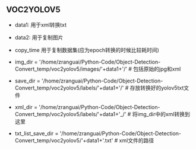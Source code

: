 ## VOC2YOLOV5

+ data1: 用于xml转换txt
+ data2: 用于复制图片
+ copy_time 用于复制数据集(应为epoch转换的时候比较耗时间)


+ img_dir = '/home/zranguai/Python-Code/Object-Detection-Convert_temp/voc2yolov5/images/'+data1+'/'  # 包括原始的jpg和xml

+ save_dir = '/home/zranguai/Python-Code/Object-Detection-Convert_temp/voc2yolov5/labels/'+data1+'/'  # 存放转换好的yolov5txt文件

+ xml_dir = '/home/zranguai/Python-Code/Object-Detection-Convert_temp/voc2yolov5/labels/'+data1+'_/'  # 将img_dir中的xml转换到这里

+ txt_list_save_dir = '/home/zranguai/Python-Code/Object-Detection-Convert_temp/voc2yolov5/'+data1+'.txt'  # xml文件的路径
